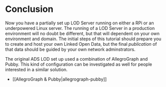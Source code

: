 Conclusion
==========

Now you have a partially set up LOD Server running on either a RPi or an underpowered Linux server. The running of a LOD Server in a production environment will no doubt be different, but that will dependent on your own environment and domain. The initial steps of this tutorial should prepare you to create and host your own Linked Open Data, but the final *publication* of that data should be guided by your own network adminstrators.

The original ADS LOD set up used a combination of AllegroGraph and Pubby. This kind of configuration can be investigated as well for people interested in a similar solution. 

+ [[AllegroGraph & Pubby|allegrograph-pubby]]